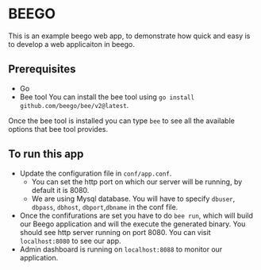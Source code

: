 # BEEGO
This is an example beego web app, to demonstrate how quick and easy is to develop a web applicaiton in beego.

## Prerequisites
* Go
* Bee tool
You can install the bee tool using `go install github.com/beego/bee/v2@latest`.

Once the bee tool is installed you can type `bee` to see all the available options that bee tool provides.

## To run this app
* Update the configuration file in `conf/app.conf`.
	* You can set the http port on which our server will be running, by default it is 8080.
	* We are using Mysql database. You will have to specify `dbuser`, `dbpass`, `dbhost`, `dbport`,`dbname` in the conf file.
* Once the confifurations are set you have to do `bee run`, which will build our Beego application and will the execute the generated binary. You should see http server running on port 8080. You can visit `localhost:8080` to see our app.
* Admin dashboard is running on  `localhost:8088` to monitor our application.

